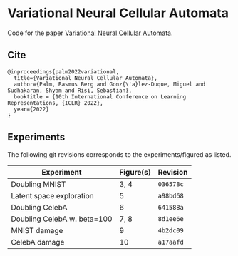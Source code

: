 # Variational Neural Cellular Automata

Code for the paper [Variational Neural Cellular Automata](https://arxiv.org/abs/2201.12360).


## Cite
```
@inproceedings{palm2022variational,
  title={Variational Neural Cellular Automata},
  author={Palm, Rasmus Berg and Gonz{\'a}lez-Duque, Miguel and Sudhakaran, Shyam and Risi, Sebastian},
  booktitle = {10th International Conference on Learning Representations, {ICLR} 2022},
  year={2022}
}
```

## Experiments

The following git revisions corresponds to the experiments/figured as listed.

| Experiment  | Figure(s) | Revision |
| --- | --- | --- |
| Doubling MNIST | 3, 4 | `036578c` |
| Latent space exploration | 5 | `a98bd68` |
| Doubling CelebA | 6 | `641588a` |
| Doubling CelebA w. beta=100 | 7, 8 | `8d1ee6e` | 
| MNIST damage | 9 | `4b2dc09` |
| CelebA damage | 10 | `a17aafd` |
